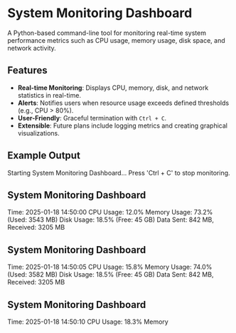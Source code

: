 # System Monitoring Dashboard

A Python-based command-line tool for monitoring real-time system performance metrics such as CPU usage, memory usage, disk space, and network activity.

## Features
- **Real-time Monitoring**: Displays CPU, memory, disk, and network statistics in real-time.
- **Alerts**: Notifies users when resource usage exceeds defined thresholds (e.g., CPU > 80%).
- **User-Friendly**: Graceful termination with `Ctrl + C`.
- **Extensible**: Future plans include logging metrics and creating graphical visualizations.

## Example Output
Starting System Monitoring Dashboard...
Press 'Ctrl + C' to stop monitoring.

System Monitoring Dashboard
------------------------------
Time: 2025-01-18 14:50:00
CPU Usage: 12.0%
Memory Usage: 73.2% (Used: 3543 MB)
Disk Usage: 18.5% (Free: 45 GB)
Data Sent: 842 MB, Received: 3205 MB

System Monitoring Dashboard
------------------------------
Time: 2025-01-18 14:50:05
CPU Usage: 15.8%
Memory Usage: 74.0% (Used: 3582 MB)
Disk Usage: 18.5% (Free: 45 GB)
Data Sent: 842 MB, Received: 3205 MB

System Monitoring Dashboard
------------------------------
Time: 2025-01-18 14:50:10
CPU Usage: 18.3%
Memory
